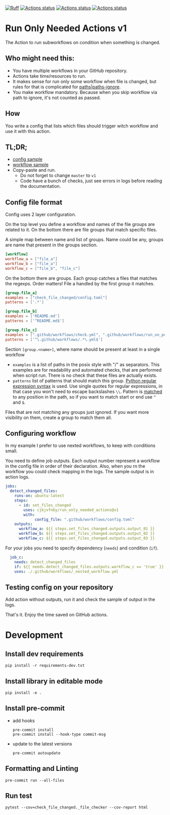 [![Ruff](https://img.shields.io/endpoint?url=https://raw.githubusercontent.com/astral-sh/ruff/main/assets/badge/v2.json)](https://github.com/astral-sh/ruff)
[![Actions status](https://github.com/Cjkjvfnby/run_only_needed_actions/actions/workflows/check.yml/badge.svg)](https://github.com/Cjkjvfnby/run_only_needed_actions/actions)
[![Actions status](https://github.com/Cjkjvfnby/run_only_needed_actions/actions/workflows/run_on_push_v1.yml/badge.svg)](https://github.com/Cjkjvfnby/run_only_needed_actions/actions)
[![Actions status](https://github.com/Cjkjvfnby/run_only_needed_actions/actions/workflows/run_on_push.yml/badge.svg)](https://github.com/Cjkjvfnby/run_only_needed_actions/actions)

# Run Only Needed Actions v1


The Action to run subworkflows on condition when something is changed.

## Who might need this:
- You have multiple workflows in your GitHub repository.
- Actions take time/resources to run.
- It makes sense for run only some workflow when file is changed, but rules for that is complicated for [paths|paths-ignore][1].
- You make workflow mandatory. Because when you skip workflow via path to ignore, it's not counted as passed.


## How
You write a config that lists which files should trigger witch workflow and use it with this action.


## TL;DR;
- [config sample][config_toml]
- [workflow sample][workflow]
- Copy-paste and run.
  - Do not forget to change `master` to `v1`
  - Code have a bunch of checks, just see errors in logs before reading the documentation.


## Config file format
Config uses 2 layer configuration.

On the top level you define a workflow and names of the file groups are related to it.
On the bottom there are file groups that match specific files.

A simple map between name and list of groups.
Name could be any, groups are name that present in the groups section.

```toml
[workflow]
workflow_a = ["file_a"]
workflow_b = ["file_a"]
workflow_c = ["file_b", "file_c"]
```

On the bottom there are groups. Each group catches a files that matches the regexps.
Order matters! File a handled by the first group it matches.

```toml
[group.file_a]
examples = ["check_file_changed/config.toml"]
patterns = ['.*']

[group.file_b]
examples = ['README.md']
patterns = ['^README.md$']

[group.file_c]
examples = [".github/workflows/check.yml", ".github/workflows/run_on_push.yml"]
patterns = ['^\.github/workflows/.*\.yml$']
```

Section `[group.<name>]`, where name should be present at least in a single workflow

- `examples` is a list of paths in the posix style with "/" as separators.
   This examples are for readability and automated checks, that are performed when script run.
   There is no check that these files are actually exists.
- `patterns` list of patterns that should match this group. [Python regular expression syntax][re] is used.
   Use single quotes for regular expressions, in that case you won't need to escape backslashes `\\`.
   Pattern is [matched][re.search] to any position in the path, so if you want to match start or end use `^` and `$`.

Files that are not matching any groups just ignored. If you want more visibility on them, create a group to match them all.

## Configuring workflow

In my example I prefer to use nexted workflows, to keep with conditions small.

You need to define job outputs. Each output number represent a workflow in the config file in order of their declaration.
Also, when you rn the workflow you could check mapping in the logs. The sample output is in action logs.

```yaml
jobs:
  detect_changed_files:
    runs-on: ubuntu-latest
    steps:
      - id: set_files_changed
        uses: cjkjvfnby/run_only_needed_actions@v1
        with:
             config_file: ".github/workflows/config.toml"
    outputs:
      workflow_a: ${{ steps.set_files_changed.outputs.output_01 }}
      workflow_b: ${{ steps.set_files_changed.outputs.output_02 }}
      workflow_c: ${{ steps.set_files_changed.outputs.output_03 }}
```

For your jobs you need to specify dependency (`needs`) and condition (`if`).

```yaml
  job_c:
    needs: detect_changed_files
    if: ${{ needs.detect_changed_files.outputs.workflow_c == 'true' }}
    uses: ./.github/workflows/_nested_workflow.yml
```

## Testing config on your repository

Add action without outputs, run it and check the sample of output in the logs.

That's it.  Enjoy the time saved on GitHub actions.

[1]: https://docs.github.com/en/actions/using-workflows/workflow-syntax-for-github-actions#onpushpull_requestpull_request_targetpathspaths-ignore
[config_toml]: https://github.com/Cjkjvfnby/run_only_needed_actions/blob/master/check_file_changed/config.toml
[workflow]: https://github.com/Cjkjvfnby/run_only_needed_actions/blob/master/.github/workflows/run_on_push_v1.yml
[re]: https://docs.python.org/3/library/re.html#regular-expression-syntax
[re.search]: https://docs.python.org/3/library/re.html?highlight=re%20search#re.search

# Development

## Install dev requirements
```shell
pip install -r requirements-dev.txt
```

## Install library in editable mode
```shell
pip install -e .
```

## Install pre-commit
- add hooks
  ```shell
  pre-commit install
  pre-commit install --hook-type commit-msg
  ```
- update to the latest versions
  ```shell
  pre-commit autoupdate
  ```

## Formatting and Linting
```shell
pre-commit run --all-files
```

## Run test
```shell
pytest --cov=check_file_changed._file_checker --cov-report html
```
